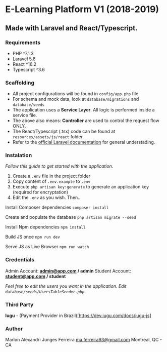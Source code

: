 # E-Learning Platform V1 (2018-2019)
## Made with Laravel and React/Typescript.

### Requirements
- PHP ^7.1.3
- Laravel 5.8
- React ^16.2
- Typescript ^3.6

### Scaffolding
- All project configurations will be found in `config/app.php` file
- For schema and mock data, look at `database/migrations` and `database/seeds`
- The application uses a **Service Layer**. All logic is performed inside a service file.
- The above also means: **Controller** are used to control the request flow ONLY.
- The React/Typescript (.tsx) code can be found at `resources/assets/js/react` folder.
- Refer to the [official Laravel documentation](https://laravel.com/docs/5.8) for general understading.

### Instalation
*Follow this guide to get started with the application.*

1. Create a `.env` file in the project folder
2. Copy content of `.env.example` to `.env`
3. Execute `php artisan key:generate` to generate an application key (required for encryptation)
4. Edit the `.env` as you wish. Then..

Install Composer dependencies
`composer install`

Create and populate the database
`php artisan migrate --seed`

Install Npm dependencies
`npm install`

Build JS once
`npm run dev`

Serve JS as Live Browser
`npm run watch`

### Credentials
Admin Account: **admin@app.com / admin**
Student Account: **student@app.com / student**

*Feel free to edit the users you want in the application. Edit `database/seeds/UsersTableSeeder.php`.*

### Third Party
**Iugu** - (Payment Provider in Brazil)[https://dev.iugu.com/docs/iugu-js]

### Author
Marlon Alexandri Junges Ferreira
ma.ferreira93@gmail.com
Montreal, QC - CA